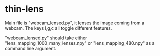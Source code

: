 # thin-lens

Main file is "webcam_lensed.py", it lenses the image coming from a webcam.
The keys l,g,c all toggle different features.

"webcam_lensed.py" should take either "lens_mapping_1000_many_lenses.npy"
or "lens_mapping_480.npy" as a command line argument.

